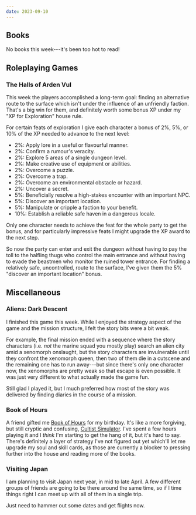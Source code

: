 ```yaml
---
date: 2023-09-10
---
```


## Books

No books this week---it's been too hot to read!


## Roleplaying Games

### The Halls of Arden Vul

This week the players accomplished a long-term goal: finding an alternative
route to the surface which isn't under the influence of an unfriendly faction.
That's a big win for them, and definitely worth some bonus XP under my "XP for
Exploration" house rule.

For certain feats of exploration I give each character a bonus of 2%, 5%, or 10%
of the XP needed to advance to the next level:

- 2%: Apply lore in a useful or flavourful manner.
- 2%: Confirm a rumour's veracity.
- 2%: Explore 5 areas of a single dungeon level.
- 2%: Make creative use of equipment or abilities.
- 2%: Overcome a puzzle.
- 2%: Overcome a trap.
- 2%: Overcome an environmental obstacle or hazard.
- 2%: Uncover a secret.
- 5%: Beneficially resolve a high-stakes encounter with an important NPC.
- 5%: Discover an important location.
- 5%: Manipulate or cripple a faction to your benefit.
- 10%: Establish a reliable safe haven in a dangerous locale.

Only one character needs to achieve the feat for the whole party to get the
bonus, and for particularly impressive feats I might upgrade the XP award to the
next step.

So now the party can enter and exit the dungeon without having to pay the toll
to the halfling thugs who control the main entrance and without having to evade
the beastmen who monitor the ruined tower entrance.  For finding a relatively
safe, uncontrolled, route to the surface, I've given them the 5% "discover an
important location" bonus.


## Miscellaneous

### Aliens: Dark Descent

I finished this game this week.  While I enjoyed the strategy aspect of the game
and the mission structure, I felt the story bits were a bit weak.

For example, the final mission ended with a sequence where the story characters
(i.e. *not* the marine squad you mostly play) search an alien city amid a
xenomorph onslaught, but the story characters are invulnerable until they
confront the xenomorph queen, then two of them die in a cutscene and the
remaining one has to run away---but since there's only one character now, the
xenomorphs are pretty weak so that escape is even possible.  It was just very
different to what actually made the game fun.

Still glad I played it, but I much preferred how most of the story was delivered
by finding diaries in the course of a mission.

### Book of Hours

A friend gifted me [Book of Hours][] for my birthday.  It's like a more
forgiving, but still cryptic and confusing, [Cultist Simulator][].  I've spent a
few hours playing it and I *think* I'm starting to get the hang of it, but it's
hard to say.  There's definitely a layer of strategy I've not figured out yet
which'll let me upgrade my soul and skill cards, as those are currently a
blocker to pressing further into the house and reading more of the books.

[Book of Hours]: https://store.steampowered.com/app/1028310/BOOK_OF_HOURS/
[Cultist Simulator]: https://store.steampowered.com/app/718670/Cultist_Simulator/

### Visiting Japan

I am planning to visit Japan next year, in mid to late April.  A few different
groups of friends are going to be there around the same time, so if I time
things right I can meet up with all of them in a single trip.

Just need to hammer out some dates and get flights now.
